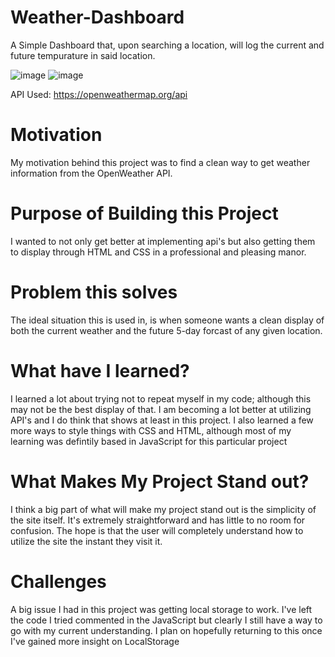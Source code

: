 # Weather-Dashboard
A Simple Dashboard that, upon searching a location, will log the current and future tempurature in said location.

![image](https://user-images.githubusercontent.com/50307506/172032937-9b12ba40-d39c-4bb8-a881-bb7c6713638f.png)
![image](https://user-images.githubusercontent.com/50307506/172274764-3478d2e3-f865-4139-bdaa-db36a0a31f01.png)


API Used: https://openweathermap.org/api

# Motivation
My motivation behind this project was to find a clean way to get weather information from the OpenWeather API. 

# Purpose of Building this Project
I wanted to not only get better at implementing api's but also getting them to display through HTML and CSS in a professional and pleasing manor.

# Problem this solves
The ideal situation this is used in, is when someone wants a clean display of both the current weather and the future 5-day forcast of any given location.

# What have I learned? 
I learned a lot about trying not to repeat myself in my code; although this may not be the best display of that. I am becoming a lot better at utilizing API's and I do think that shows at least in this project. I also learned a few more ways to style things with CSS and HTML, although most of my learning was defintily based in JavaScript for this particular project

# What Makes My Project Stand out?
I think a big part of what will make my project stand out is the simplicity of the site itself. It's extremely straightforward and has little to no room for confusion. The hope is that the user will completely understand how to utilize the site the instant they visit it.

# Challenges 
A big issue I had in this project was getting local storage to work. I've left the code I tried commented in the JavaScript but clearly I still have a way to go with my current understanding. I plan on hopefully returning to this once I've gained more insight on LocalStorage
